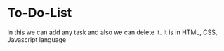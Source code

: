 # To-Do-List
In this we can add any task and also we can delete it. It is in HTML, CSS, Javascript language
